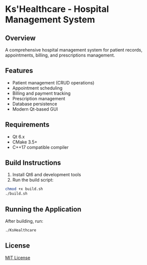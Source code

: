 # Ks'Healthcare - Hospital Management System

## Overview
A comprehensive hospital management system for patient records, appointments, billing, and prescriptions management.

## Features
- Patient management (CRUD operations)
- Appointment scheduling
- Billing and payment tracking
- Prescription management
- Database persistence
- Modern Qt-based GUI

## Requirements
- Qt 6.x
- CMake 3.5+
- C++17 compatible compiler

## Build Instructions
1. Install Qt6 and development tools
2. Run the build script:
```bash
chmod +x build.sh
./build.sh
```

## Running the Application
After building, run:
```bash
./KsHealthcare
```

## License
[MIT License](LICENSE)
